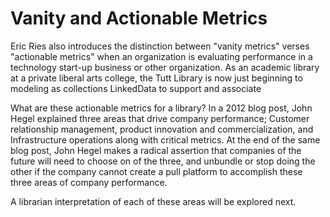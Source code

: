 # Vanity and Actionable Metrics
Eric Ries also introduces the distinction between "vanity metrics" verses "actionable metrics" when an organization is evaluating performance in a technology start-up business or other organization. As an academic library at a private liberal arts college, the Tutt Library is now just beginning to modeling as collections LinkedData to support and associate

What are these actionable metrics for a library? In a 2012 blog post, John Hegel explained three areas that drive company performance; Customer relationship management, product innovation and commercialization, and Infrastructure operations along with critical metrics. At the end of the same blog post, John Hegel makes a radical assertion that companies of the future will need to choose on of the three, and unbundle or stop doing the other if the company cannot create a pull platform to accomplish these three areas of company performance.

A librarian interpretation of each of these areas will be explored next.

